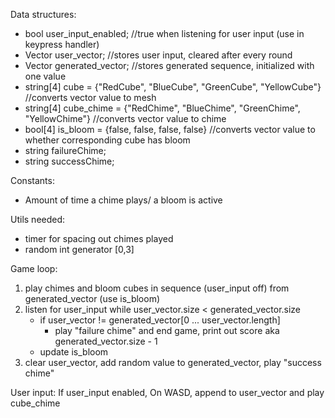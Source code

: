 Data structures:
- bool user_input_enabled; //true when listening for user input (use in keypress handler)
- Vector<int> user_vector; //stores user input, cleared after every round
- Vector<int> generated_vector; //stores generated sequence, initialized with one value
- string[4] cube = {"RedCube", "BlueCube", "GreenCube", "YellowCube"} //converts vector value to mesh
- string[4] cube_chime = {"RedChime", "BlueChime", "GreenChime", "YellowChime"} //converts vector value to chime
- bool[4] is_bloom = {false, false, false, false} //converts vector value to whether corresponding cube has bloom
- string failureChime;
- string successChime;

Constants:
- Amount of time a chime plays/ a bloom is active

Utils needed:
- timer for spacing out chimes played
- random int generator [0,3]

Game loop:
1) play chimes and bloom cubes in sequence (user_input off) from generated_vector (use is_bloom)
2) listen for user_input while user_vector.size < generated_vector.size
    - if user_vector != generated_vector[0 ... user_vector.length]
      - play "failure chime" and end game, print out score aka generated_vector.size - 1
    - update is_bloom
3) clear user_vector, add random value to generated_vector, play "success chime"

User input:
If user_input enabled, On WASD, append to user_vector and play cube_chime
